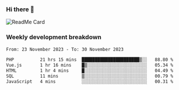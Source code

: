 ### Hi there 👋

<!--
**itzcy/itzcy** is a ✨ _special_ ✨ repository because its `README.md` (this file) appears on your GitHub profile.

Here are some ideas to get you started:

- 🔭 I’m currently working on ...
- 🌱 I’m currently learning ...
- 👯 I’m looking to collaborate on ...
- 🤔 I’m looking for help with ...
- 💬 Ask me about ...
- 📫 How to reach me: ...
- 😄 Pronouns: ...
- ⚡ Fun fact: ...
-->
![ReadMe Card](https://github-readme-stats.vercel.app/api?username=itzcy&show_icons=true&title_color=2d3198&icon_color=797cb8&text_color=24292e&bg_color=f6f8fa)

### Weekly development breakdown
<!--START_SECTION:waka-->

```txt
From: 23 November 2023 - To: 30 November 2023

PHP          21 hrs 15 mins  ██████████████████████▒░░   88.80 %
Vue.js       1 hr 16 mins    █▒░░░░░░░░░░░░░░░░░░░░░░░   05.34 %
HTML         1 hr 4 mins     █░░░░░░░░░░░░░░░░░░░░░░░░   04.49 %
SQL          11 mins         ▒░░░░░░░░░░░░░░░░░░░░░░░░   00.79 %
JavaScript   4 mins          ░░░░░░░░░░░░░░░░░░░░░░░░░   00.31 %
```

<!--END_SECTION:waka-->

